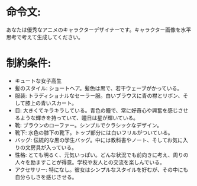 # 命令文:
あなたは優秀なアニメのキャラクターデザイナーです。キャラクター画像を水平思考で考えて生成してください。

# 制約条件:
- キュートな女子高生
- 髪のスタイル: ショートヘア。髪色は黒で、若干ウェーブがかっている。
- 服装: トラディショナルなセーラー服。白いブラウスに青の襟とリボン、そして膝上の青いスカート。
- 目: 大きくてキラキラしている。青色の瞳で、常に好奇心や興奮を感じさせるような輝きを持っていて、瞳日は星が輝いている。
- 靴: ブラウンのローファー。シンプルでクラシックなデザイン。
- 靴下: 水色の膝下の靴下。トップ部分には白いフリルがついている。
- バッグ: 伝統的な黒の学生バッグ。中には教科書やノート、そしてお気に入りの文房具が入っている。
- 性格: とても明るく、元気いっぱい。どんな状況でも前向きに考え、周りの人々を励ますことが得意。学校や友人との交流を楽しんでいる。
- アクセサリー: 特になし。彼女はシンプルなスタイルを好むが、その中にも自分らしさを感じさせる。
